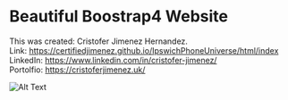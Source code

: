 # Beautiful Boostrap4 Website
This was created: Cristofer Jimenez Hernandez. <br>
Link: https://certifiedjimenez.github.io/IpswichPhoneUniverse/html/index  <br>
LinkedIn: https://www.linkedin.com/in/cristofer-jimenez/ <br>
Portolfio: https://cristoferjimenez.uk/ <br>

![Alt Text](https://i.imgur.com/Y7Rrtzr.jpg)

